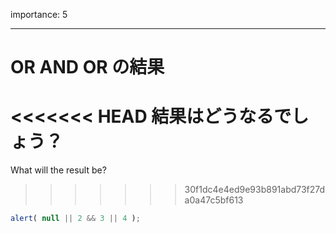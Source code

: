 importance: 5

---

# OR AND OR の結果

<<<<<<< HEAD
結果はどうなるでしょう？
=======
What will the result be?
>>>>>>> 30f1dc4e4ed9e93b891abd73f27da0a47c5bf613

```js
alert( null || 2 && 3 || 4 );
```

